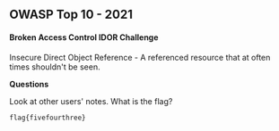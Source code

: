 
## OWASP Top 10 - 2021 

#### Broken Access Control IDOR Challenge

Insecure Direct Object Reference - A referenced resource that at often times shouldn't be seen. 

**Questions** 

Look at other users' notes. What is the flag?
```
flag{fivefourthree}
```